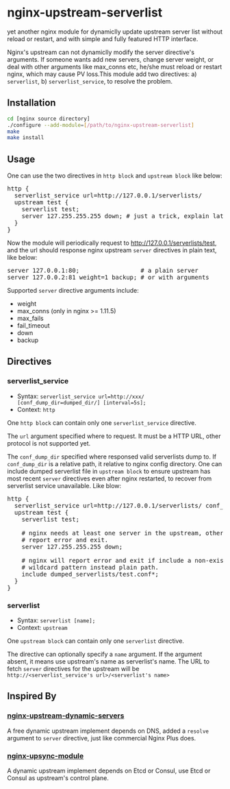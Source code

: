 # nginx-upstream-serverlist

yet another nginx module for dynamiclly update upstream server list without
reload or restart, and with simple and fully featured HTTP interface.

Nginx's upstream can not dynamiclly modify the server directive's arguments. If
someone wants add new servers, change server weight, or deal with other
arguments like max_conns etc, he/she must reload or restart nginx, which may
cause PV loss.This module add two directives: a) `serverlist`,
b) `serverlist_service`, to resolve the problem.

## Installation
```sh
cd [nginx source directory]
./configure --add-module=[/path/to/nginx-upstream-serverlist]
make
make install
```

## Usage
One can use the two directives in `http block` and `upstream block` like below:

<pre>
http {
  serverlist_service url=http://127.0.0.1/serverlists/
  upstream test {
    serverlist test;
    server 127.255.255.255 down; # just a trick, explain later.
  }
}
</pre>

Now the module will periodically request to http://127.0.0.1/serverlists/test,
and the url should response nginx upstream `server` directives in plain text,
like below:

<pre>
server 127.0.0.1:80;                 # a plain server
server 127.0.0.2:81 weight=1 backup; # or with arguments
</pre>

Supported `server` directive arguments include:
* weight
* max_conns (only in nginx >= 1.11.5)
* max_fails
* fail_timeout
* down
* backup

## Directives
### serverlist_service
* Syntax: `serverlist_service url=http://xxx/ [conf_dump_dir=dumped_dir/] [interval=5s];`
* Context: `http`

One `http block` can contain only one `serverlist_service` directive.

The `url` argument specified where to request. It must be a HTTP URL, other
protocol is not supported yet.

The `conf_dump_dir` specified where responsed valid serverlists dump to. If
`conf_dump_dir` is a relative path, it relative to nginx config directory. One
can include dumped serverlist file in `upstream block` to ensure upstream has
most recent `server` directives even after nginx restarted, to recover from
serverlist service unavailable. Like blow:

<pre>
http {
  serverlist_service url=http://127.0.0.1/serverlists/ conf_dump_dir=dumped_serverlists/
  upstream test {
    serverlist test;

    # nginx needs at least one server in the upstream, otherwise nginx will
    # report error and exit.
    server 127.255.255.255 down;

    # nginx will report error and exit if include a non-existed file. So use
    # wildcard pattern instead plain path.
    include dumped_serverlists/test.conf*;
  }
}
</pre>

### serverlist
* Syntax: `serverlist [name];`
* Context: `upstream`

One `upstream block` can contain only one `serverlist` directive.

The directive can optionally specify a `name` argument. If the argument absent,
it means use upstream's name as serverlist's name. The URL to fetch `server`
directives for the upstream will be
`http://<serverlist_service's url>/<serverlist's name>`

## Inspired By
### [nginx-upstream-dynamic-servers](https://github.com/GUI/nginx-upstream-dynamic-servers/)
A free dynamic upstream implement depends on DNS, added a `resolve` argument to
`server` directive, just like commercial Nginx Plus does.

### [nginx-upsync-module](https://github.com/weibocom/nginx-upsync-module)
A dynamic upstream implement depends on Etcd or Consul, use Etcd or Consul as
upstream's control plane.
